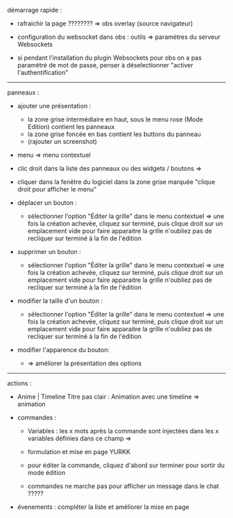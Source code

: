 démarrage rapide :

- rafraichir la page ????????  => obs overlay (source navigateur)

- configuration du websocket dans obs : outils => paramètres du serveur Websockets

- si pendant l'installation du plugin Websockets pour obs on a pas paramétré de mot de passe,
penser à déselectionner "activer l'authentification"



-----------------------------------


panneaux :

- ajouter une présentation : 
   - la zone grise intermédiaire en haut, sous le menu rose (Mode Edition) contient les panneaux
   - la zone grise foncée en bas contient les buttons du panneau
   - (rajouter un screenshot)

- menu => menu contextuel

- clic droit dans la liste des panneaux ou des widgets / boutons  =>
- cliquer dans la fenêtre du logiciel dans la zone grise marquée "clique droit pour afficher le menu"

- déplacer un bouton :
    - sélectionner l'option "Éditer la grille" dans le menu contextuel => une fois la création achevée, cliquez sur terminé, puis clique droit sur un emplacement vide pour faire apparaitre la grille n'oubliez pas de recliquer sur terminé à la fin de l'édition

- supprimer un bouton :
    - sélectionner l'option "Éditer la grille" dans le menu contextuel => 
une fois la création achevée, cliquez sur terminé, puis clique droit sur un emplacement vide pour faire apparaitre la grille
n'oubliez pas de recliquer sur terminé à la fin de l'édition

- modifier la taille d'un bouton :
    - sélectionner l'option "Éditer la grille" dans le menu contextuel => 
une fois la création achevée, cliquez sur terminé, puis clique droit sur un emplacement vide pour faire apparaitre la grille
n'oubliez pas de recliquer sur terminé à la fin de l'édition

- modifier l'apparence du bouton:
    - => améliorer la présentation des options

---------------------------------------------------------------

actions :

   - Anime | Timeline
        Titre pas clair :
            Animation avec une timeline => animation 


   - commandes :
        - Variables : les x mots après la commande sont injectées dans les x variables définies dans ce champ =>
        - formulation et mise en page YURKK
        - pour éditer la commande, cliquez d'abord sur terminer pour sortir du mode édition

        - commandes ne marche pas pour afficher un message dans le chat ?????

   - évenements : compléter la liste et améliorer la mise en page


